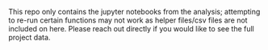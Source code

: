 This repo only contains the jupyter notebooks from the analysis; attempting to re-run certain functions may not work as helper files/csv files are not included on here. Please reach out directly if you would like to see the full project data.
